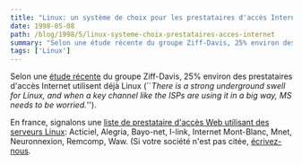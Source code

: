 ```yaml
---
title: "Linux: un système de choix pour les prestataires d'accès Internet"
date: 1998-05-08
path: /blog/1998/5/linux-systeme-choix-prestataires-acces-internet
summary: "Selon une étude récente du groupe Ziff-Davis, 25% environ des prestataires d'accès Internet utilisent déjà Linux (``There is a strong underground swell for Linux, and when a key channel like the ISPs are using it in a big way, MS needs to be worried.'')."
tags: ['Linux']
---
```


<P>
Selon une <A HREF="http://www.ci.infobeads.com/INSIDER/PAGES/TOPICS/INTERNET/ISP_HW_0505/Default.asp">étude récente</A> du groupe Ziff-Davis, 25% environ des prestataires
d'accès Internet utilisent déjà Linux (``<EM>There is a strong underground
swell for Linux, and when a key channel like the ISPs are using it in
a big way, MS needs to be worried.</EM>'').
</P>

<P>
En france, signalons une <A HREF="http://www.linux-center.org/fr/business/web-provider/index.html">
liste de prestataire d'accès Web utilisant des serveurs Linux</A>:
Acticiel, Alegria, Bayo-net, I-link, Internet Mont-Blanc, Mnet,
Neuronnexion, Remcomp, Waw. (Si votre société n'est pas citée, <A HREF="mailto:linux-center@linux-center.org">écrivez-nous</A>.
</P>


